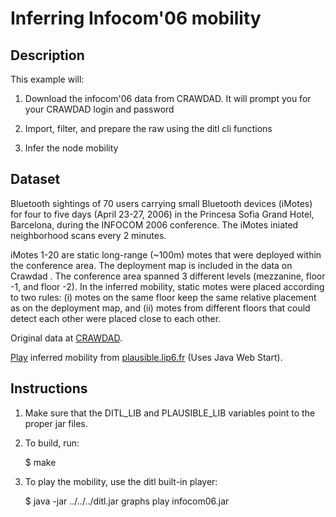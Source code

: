 Inferring Infocom'06 mobility
=============================

Description
-----------

This example will: 

1. Download the infocom'06 data from CRAWDAD. It will prompt you for
your CRAWDAD login and password

2. Import, filter, and prepare the raw using the ditl cli functions

3. Infer the node mobility


Dataset
-------

Bluetooth sightings of 70 users carrying small Bluetooth devices
(iMotes) for four to five days (April 23-27, 2006) in the Princesa
Sofia Grand Hotel, Barcelona, during the INFOCOM 2006 conference. The
iMotes iniated neighborhood scans every 2 minutes.

iMotes 1-20 are static long-range (~100m) motes that were deployed
within the conference area. The deployment map is included in the data
on Crawdad . The conference area spanned 3 different levels
(mezzanine, floor -1, and floor -2). In the inferred mobility, static
motes were placed according to two rules: (i) motes on the same floor
keep the same relative placement as on the deployment map, and (ii)
motes from different floors that could detect each other were placed
close to each other.

Original data at [CRAWDAD](http://crawdad.cs.dartmouth.edu/cambridge/haggle).

[Play](http://plausible.lip6.fr/infocom06.jnlp) inferred mobility from [plausible.lip6.fr](http://plausible.lip6.fr) (Uses Java Web Start).

Instructions
------------

1. Make sure that the DITL\_LIB and PLAUSIBLE\_LIB variables point to
the proper jar files.

2. To build, run:

    $ make

3. To play the mobility, use the ditl built-in player:

    $ java -jar ../../../ditl.jar graphs play infocom06.jar